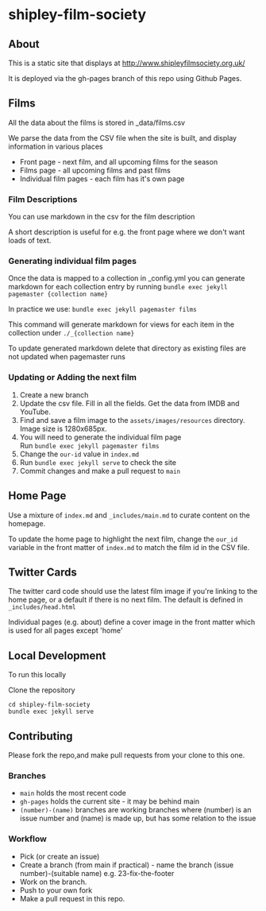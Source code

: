# shipley-film-society

## About

This is a static site that displays at http://www.shipleyfilmsociety.org.uk/

It is deployed via the gh-pages branch of this repo using Github Pages.

## Films
All the data about the films is stored in _data/films.csv

We parse the data from the CSV file when the site is built, and display information in various places

* Front page - next film, and all upcoming films for the season
* Films page - all upcoming films and past films
* Individual film pages - each film has it's own page

### Film Descriptions
You can use markdown in the csv for the film description

A short description is useful for e.g. the front page where we don't want loads of text.

### Generating individual film pages
Once the data is mapped to a collection in _config.yml
you can generate markdown for each collection entry
by running `bundle exec jekyll pagemaster {collection name}`

In practice we use: `bundle exec jekyll pagemaster films`

This command will generate markdown for views for each item in the collection
under `./_{collection name}`

To update generated markdown delete that directory
as existing files are not updated when pagemaster runs

### Updating or Adding the next film

1. Create a new branch
1. Update the csv file. Fill in all the fields. Get the data from IMDB and YouTube.
1. Find and save a film image to the `assets/images/resources` directory. Image size is 1280x685px.
1. You will need to generate the individual film page<br>
Run `bundle exec jekyll pagemaster films`
1. Change the `our-id` value in `index.md`
1. Run `bundle exec jekyll serve` to check the site
1. Commit changes and make a pull request to `main`


## Home Page
Use a mixture of `index.md` and `_includes/main.md` to curate content on the homepage.

To update the home page to highlight the next film, change the `our_id` variable in the front matter of `index.md` to match the film id in the CSV file.

## Twitter Cards
The twitter card code should use the latest film image if you're linking to the home page, or a default if there is no next film. The default is defined in `_includes/head.html`

Individual pages (e.g. about) define a cover image in the front matter which is used for all pages except 'home'

## Local Development
To run this locally

Clone the repository

	cd shipley-film-society
	bundle exec jekyll serve

## Contributing

Please fork the repo,and make pull requests from your clone to this one.

### Branches

- `main` holds the most recent code
- `gh-pages` holds the current site - it may be behind main
- `(number)-(name)` branches are working branches where (number) is an issue number and (name) is made up, but has some relation to the issue

### Workflow

* Pick (or create an issue)
* Create a branch (from main if practical) - name the branch (issue number)-(suitable name) e.g. 23-fix-the-footer
* Work on the branch.
* Push to your own fork
* Make a pull request in this repo.
